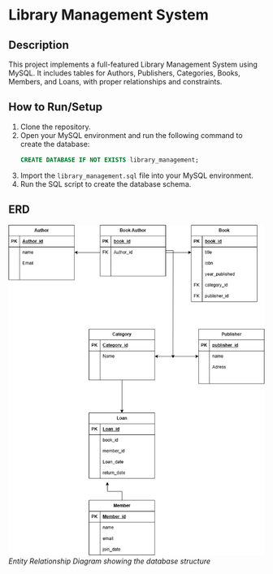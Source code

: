 # Library Management System

## Description
This project implements a full-featured Library Management System using MySQL. It includes tables for Authors, Publishers, Categories, Books, Members, and Loans, with proper relationships and constraints.

## How to Run/Setup
1. Clone the repository.
2. Open your MySQL environment and run the following command to create the database:
   ```sql
   CREATE DATABASE IF NOT EXISTS library_management;
   ```
3. Import the `library_management.sql` file into your MySQL environment.
4. Run the SQL script to create the database schema.

## ERD
![Library Management System ERD](ERD.png)
*Entity Relationship Diagram showing the database structure* 